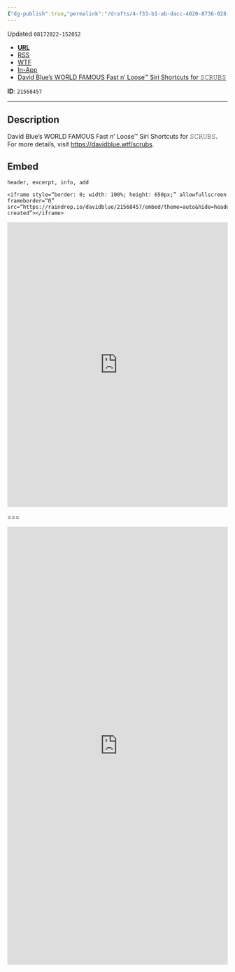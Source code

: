 ```yaml
---
{"dg-publish":true,"permalink":"/drafts/4-f33-b1-ab-dacc-4020-8736-028-f54-bc-58-fe-2/","dgHomeLink":true,"dgPassFrontmatter":false}
---
```


Updated `08172022-152052`

- [**URL**](https://raindrop.io/davidblue/scrubs-21568457)
- [RSS](https://raindrop.io/collection/21568457/feed)
- [WTF](https://davidblue.wtf/drafts/4F33B1AB-DACC-4020-8736-028F54BC58FE.html)
- [In-App](https://app.raindrop.io/my/21568457)
- [David Blue’s WORLD FAMOUS Fast n’ Loose™ Siri Shortcuts for 𝚂𝙲𝚁𝚄𝙱𝚂](drafts://open?uuid=68F049EC-59AF-4A49-885F-698BB9653400)

**ID**: `21568457`

---

## Description

David Blue’s WORLD FAMOUS Fast n’ Loose™ Siri Shortcuts for 𝚂𝙲𝚁𝚄𝙱𝚂. For more details, visit https://davidblue.wtf/scrubs.

## Embed

`header, excerpt, info, add`

```
<iframe style=“border: 0; width: 100%; height: 650px;” allowfullscreen frameborder=“0” src=“https://raindrop.io/davidblue/21568457/embed/theme=auto&hide=header%2C+excerpt%2C+info%2C+add&sort=-created”></iframe>
```

<iframe style="border: 0; width: 100%; height: 650px;" allowfullscreen frameborder="0" src="https://raindrop.io/davidblue/scrubs-21568457/embed/sort=-created&hide=header%2C+excerpt%2C+info%2C+add"></iframe>

===

<iframe style="border: 0; width: 100%; height: 1000px;" allowfullscreen frameborder="0" src="https://raindrop.io/davidblue/embed/me/theme=auto"></iframe>